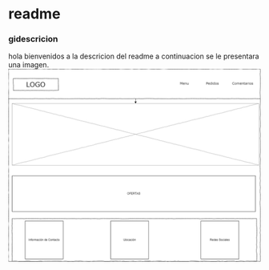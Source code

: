 # readme 
### gidescricion
hola bienvenidos a la descricion del readme a continuacion se le presentara una imagen.
![image text](Inicio.png)